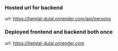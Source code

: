 ### Hosted url for backend

url: https://hemlal-dulal.onrender.com/api/persons

### Deployed frontend and backend both once

url: https://hemlal-dulal.onrender.com
